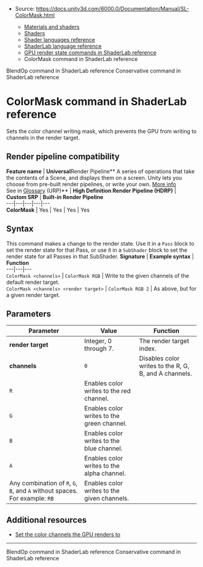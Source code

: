 * Source: https://docs.unity3d.com/6000.0/Documentation/Manual/SL-ColorMask.html

  * [Materials and shaders](https://docs.unity3d.com/6000.0/Documentation/Manual/materials-and-shaders.html)
  * [Shaders](https://docs.unity3d.com/6000.0/Documentation/Manual/Shaders.html)
  * [Shader languages reference](https://docs.unity3d.com/6000.0/Documentation/Manual/shaders-reference.html)
  * [ShaderLab language reference](https://docs.unity3d.com/6000.0/Documentation/Manual/SL-Reference.html)
  * [GPU render state commands in ShaderLab reference](https://docs.unity3d.com/6000.0/Documentation/Manual/SL-Commands.html)
  * ColorMask command in ShaderLab reference


[](https://docs.unity3d.com/6000.0/Documentation/Manual/SL-BlendOp.html)
BlendOp command in ShaderLab reference
[](https://docs.unity3d.com/6000.0/Documentation/Manual/SL-Conservative.html)
Conservative command in ShaderLab reference
# ColorMask command in ShaderLab reference
Sets the color channel writing mask, which prevents the GPU from writing to channels in the render target.
## Render pipeline compatibility
**Feature name** | **Universal**Render Pipeline** A series of operations that take the contents of a Scene, and displays them on a screen. Unity lets you choose from pre-built render pipelines, or write your own. [More info](https://docs.unity3d.com/6000.0/Documentation/Manual/render-pipelines.html)  
See in [Glossary](https://docs.unity3d.com/6000.0/Documentation/Manual/Glossary.html#Renderpipeline) (URP)** | **High Definition Render Pipeline (HDRP)** | **Custom SRP** | **Built-in Render Pipeline**  
---|---|---|---|---  
**ColorMask** | Yes | Yes | Yes | Yes  
## Syntax
This command makes a change to the render state. Use it in a `Pass` block to set the render state for that Pass, or use it in a `SubShader` block to set the render state for all Passes in that SubShader.
**Signature** | **Example syntax** | **Function**  
---|---|---  
`ColorMask <channels>` | `ColorMask RGB` | Write to the given channels of the default render target.  
`ColorMask <channels> <render target>` | `ColorMask RGB 2` | As above, but for a given render target.  
## Parameters
**Parameter** | **Value** | **Function**  
---|---|---  
**render target** | Integer, 0 through 7. | The render target index.  
**channels** | `0` | Disables color writes to the R, G, B, and A channels.  
| `R` | Enables color writes to the red channel.  
| `G` | Enables color writes to the green channel.  
| `B` | Enables color writes to the blue channel.  
| `A` | Enables color writes to the alpha channel.  
| Any combination of `R`, `G`, `B`, and `A` without spaces. For example: `RB` | Enables color writes to the given channels.  
## Additional resources
  * [Set the color channels the GPU renders to](https://docs.unity3d.com/6000.0/Documentation/Manual/writing-shader-color-mask.html)


* * *
[](https://docs.unity3d.com/6000.0/Documentation/Manual/SL-BlendOp.html)
BlendOp command in ShaderLab reference
[](https://docs.unity3d.com/6000.0/Documentation/Manual/SL-Conservative.html)
Conservative command in ShaderLab reference
